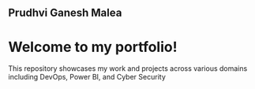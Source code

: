 ## Prudhvi Ganesh Malea
# Welcome to my portfolio!
This repository showcases my work and projects across various domains including DevOps, Power BI, and Cyber Security
